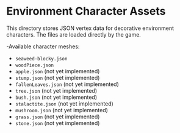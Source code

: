 # Environment Character Assets

This directory stores JSON vertex data for decorative environment characters.
The files are loaded directly by the game.

-Available character meshes:

- `seaweed-blocky.json`
- `woodPiece.json`
- `apple.json` (not yet implemented)
- `stump.json` (not yet implemented)
- `fallenLeaves.json` (not yet implemented)
- `tree.json` (not yet implemented)
- `bush.json` (not yet implemented)
- `stalactite.json` (not yet implemented)
- `mushroom.json` (not yet implemented)
- `grass.json` (not yet implemented)
- `stone.json` (not yet implemented)

